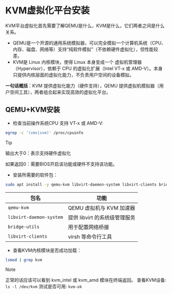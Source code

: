 # KVM虚拟化平台安装

KVM平台虚拟化首先需要了解QEMU是什么，KVM是什么，它们两者之间是什么关系。

- QEMU是一个开源的通用系统模拟器，可以完全模拟一个计算机系统（CPU、内存、磁盘、网络等）支持“纯软件模拟”（不依赖硬件虚拟化），但性能较差。
- KVM是 Linux 内核模块，使得 Linux 本身变成一个 虚拟机管理器（Hypervisor），依赖于 CPU 的虚拟化扩展（Intel VT-x 或 AMD-V）。本身只提供内核层面的虚拟化能力，不负责用户空间的设备模拟。

**一句话概括**：KVM 提供虚拟化能力（硬件支持），QEMU 提供虚拟机模拟器（用户空间工具），两者组合起来实现高效的虚拟化平台。

## QEMU+KVM安装

- 检查当前操作系统CPU 支持 VT-x 或 AMD-V:

```bash
egrep -c '(vmx|svm)' /proc/cpuinfo
```

> [!TIP]
> 输出大于0：表示支持硬件虚拟化
>
> 如果返回0：需要BIOS开启该功能或硬件不支持该功能。

- 安装所需要的软件包：

```bash
sudo apt install -y qemu-kvm libvirt-daemon-system libvirt-clients bridge-utils
```

|包名|功能|
|----|----|
|`qemu-kvm`|QEMU 虚拟机与 KVM 加速器|
|`libvirt-daemon-system`|提供 libvirt 的系统级管理服务|
|`bridge-utils`|用于配置网络桥接|
|`libvirt-clients`|virsh 等命令行工具|

- 查看KVM内核模块是否成功加载：

```bash
lsmod | grep kvm
```

> [!NOTE]
> 正常的话应该可以看到 kvm_intel 或 kvm_amd 模块在终端返回。
> 查看KVM设备: `ls -l /dev/kvm`
> 测试是否可用: `kvm-ok`

